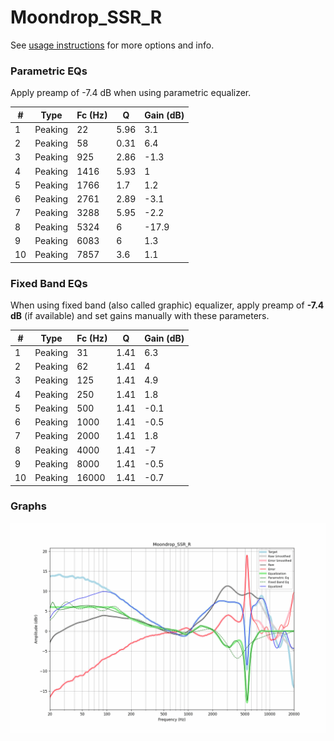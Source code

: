# Moondrop_SSR_R
See [usage instructions](https://github.com/jaakkopasanen/AutoEq#usage) for more options and info.

### Parametric EQs
Apply preamp of -7.4 dB when using parametric equalizer.

|   # | Type    |   Fc (Hz) |    Q |   Gain (dB) |
|-----|---------|-----------|------|-------------|
|   1 | Peaking |        22 | 5.96 |         3.1 |
|   2 | Peaking |        58 | 0.31 |         6.4 |
|   3 | Peaking |       925 | 2.86 |        -1.3 |
|   4 | Peaking |      1416 | 5.93 |         1   |
|   5 | Peaking |      1766 | 1.7  |         1.2 |
|   6 | Peaking |      2761 | 2.89 |        -3.1 |
|   7 | Peaking |      3288 | 5.95 |        -2.2 |
|   8 | Peaking |      5324 | 6    |       -17.9 |
|   9 | Peaking |      6083 | 6    |         1.3 |
|  10 | Peaking |      7857 | 3.6  |         1.1 |

### Fixed Band EQs
When using fixed band (also called graphic) equalizer, apply preamp of **-7.4 dB** (if available) and set gains manually with these parameters.

|   # | Type    |   Fc (Hz) |    Q |   Gain (dB) |
|-----|---------|-----------|------|-------------|
|   1 | Peaking |        31 | 1.41 |         6.3 |
|   2 | Peaking |        62 | 1.41 |         4   |
|   3 | Peaking |       125 | 1.41 |         4.9 |
|   4 | Peaking |       250 | 1.41 |         1.8 |
|   5 | Peaking |       500 | 1.41 |        -0.1 |
|   6 | Peaking |      1000 | 1.41 |        -0.5 |
|   7 | Peaking |      2000 | 1.41 |         1.8 |
|   8 | Peaking |      4000 | 1.41 |        -7   |
|   9 | Peaking |      8000 | 1.41 |        -0.5 |
|  10 | Peaking |     16000 | 1.41 |        -0.7 |

### Graphs
![](./Moondrop_SSR_R.png)
